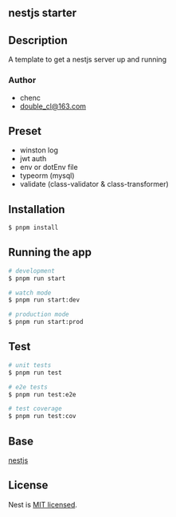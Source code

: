 ## nestjs starter


## Description

A template to get a nestjs server up and running

### Author
- chenc
- double_cl@163.com

## Preset
- winston log
- jwt auth
- env or dotEnv file
- typeorm (mysql)
- validate (class-validator & class-transformer)

## Installation

```bash
$ pnpm install
```

## Running the app

```bash
# development
$ pnpm run start

# watch mode
$ pnpm run start:dev

# production mode
$ pnpm run start:prod
```

## Test

```bash
# unit tests
$ pnpm run test

# e2e tests
$ pnpm run test:e2e

# test coverage
$ pnpm run test:cov
```

## Base

[nestjs](https://github.com/nestjs)

## License

Nest is [MIT licensed](../../LICENSE).
